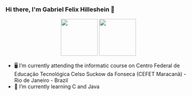 ### Hi there, I'm Gabriel Felix Hilleshein 👋
<div align="center">
  <img height="100em" src="https://github-readme-stats.vercel.app/api?username=Gfelixhilles&show_icons=true&theme=react&include_all_commits=true&count_private=true"/>
  <img height="100em" src="https://github-readme-stats.vercel.app/api/top-langs/?username=Gfelixhilles&layout=compact&langs_count=7&theme=react"/>
</div>


- 🖥️ I’m currently attending the informatic course on Centro Federal de Educação Tecnológica Celso Suckow da Fonseca (CEFET Maracanã) - Rio de Janeiro - Brazil 
- 📕 I’m currently learning C and Java
<!--
- 👯 I’m looking to collaborate on ...
- 🤔 I’m looking for help with ...
- 💬 Ask me about ...
- 📫 How to reach me: ...
- ⚡ Fun fact: ...
-->
